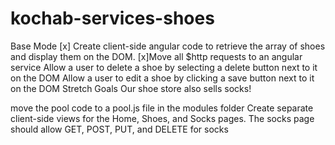 # kochab-services-shoes

Base Mode
[x] Create client-side angular code to retrieve the array of shoes and display them on the DOM.
[x]Move all $http requests to an angular service
Allow a user to delete a shoe by selecting a delete button next to it on the DOM
Allow a user to edit a shoe by clicking a save button next to it on the DOM
Stretch Goals
Our shoe store also sells socks!

move the pool code to a pool.js file in the modules folder
Create separate client-side views for the Home, Shoes, and Socks pages.
The socks page should allow GET, POST, PUT, and DELETE for socks